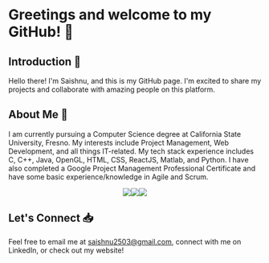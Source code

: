 # Greetings and welcome to my GitHub! 👋 

## Introduction 🚀
Hello there! I'm Saishnu, and this is my GitHub page. I'm excited to share my projects and collaborate with amazing people on this platform.

## About Me 🤔
I am currently pursuing a Computer Science degree at California State University, Fresno. My interests include Project Management, Web Development, and all things IT-related. My tech stack experience includes C, C++, Java, OpenGL, HTML, CSS, ReactJS, Matlab, and Python. I have also completed a Google Project Management Professional Certificate and have some basic experience/knowledge in Agile and Scrum.

<div style="display: flex; justify-content: center;">
    <img src="https://github-readme-stats.vercel.app/api?username=saishnu25&theme=dark&show_icons=true&hide_border=true&count_private=true" style="max-width: 400px;">
    <img src="https://github-readme-streak-stats.herokuapp.com/?user=saishnu25&theme=dark&hide_border=true" style="max-width: 400px;">
    <img src="https://github-readme-stats.vercel.app/api/top-langs/?username=saishnu25&theme=dark&show_icons=true&hide_border=true&layout=compact" style="max-width: 400px;">
</div>


## Let's Connect 📥
Feel free to email me at saishnu2503@gmail.com, connect with me on LinkedIn, or check out my website!
